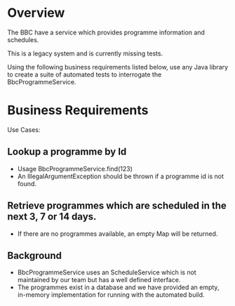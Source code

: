 # Overview

The BBC have a service which provides programme information and schedules.

This is a legacy system and is currently missing tests.

Using the following business requirements listed below, use any Java library to create a suite of automated tests
to interrogate the BbcProgrammeService.

# Business Requirements
Use Cases:

## Lookup a programme by Id
* Usage BbcProgrammeService.find(123)
* An IllegalArgumentException should be thrown if a programme id is not found.

## Retrieve programmes which are scheduled in the next 3, 7 or 14 days.
* If there are no programmes available, an empty Map will be returned.

## Background
* BbcProgrammeService uses an ScheduleService which is not maintained by our team but has a well defined interface.
* The programmes exist in a database and we have provided an empty, in-memory implementation for running with the automated build.
